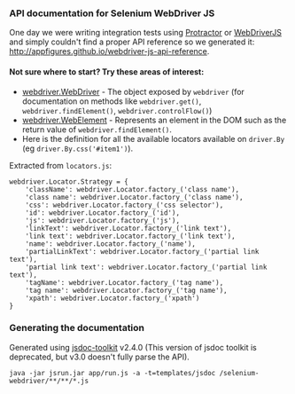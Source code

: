### API documentation for Selenium WebDriver JS

One day we were writing integration tests using [Protractor](https://github.com/angular/protractor) or [WebDriverJS](https://code.google.com/p/selenium/wiki/WebDriverJs) and simply couldn't find a proper API reference so we generated it: http://appfigures.github.io/webdriver-js-api-reference.

#### Not sure where to start? Try these areas of interest:
- [webdriver.WebDriver](http://appfigures.github.io/webdriver-js-api-reference/symbols/webdriver.WebDriver.html) - The object exposed by `webdriver` (for documentation on methods like `webdriver.get()`, `webdriver.findElement()`, `webdriver.controlFlow()`)
- [webdriver.WebElement](http://appfigures.github.io/webdriver-js-api-reference/symbols/webdriver.WebElement.html) - Represents an element in the DOM such as the return value of `webdriver.findElement()`.
- Here is the definition for all the available locators available on `driver.By` (eg `driver.By.css('#item1')`).

Extracted from `locators.js`:

    webdriver.Locator.Strategy = {
        'className': webdriver.Locator.factory_('class name'),
        'class name': webdriver.Locator.factory_('class name'),
        'css': webdriver.Locator.factory_('css selector'),
        'id': webdriver.Locator.factory_('id'),
        'js': webdriver.Locator.factory_('js'),
        'linkText': webdriver.Locator.factory_('link text'),
        'link text': webdriver.Locator.factory_('link text'),
        'name': webdriver.Locator.factory_('name'),
        'partialLinkText': webdriver.Locator.factory_('partial link text'),
        'partial link text': webdriver.Locator.factory_('partial link text'),
        'tagName': webdriver.Locator.factory_('tag name'),
        'tag name': webdriver.Locator.factory_('tag name'),
        'xpath': webdriver.Locator.factory_('xpath')
    }

### Generating the documentation

Generated using [jsdoc-toolkit](https://code.google.com/p/jsdoc-toolkit/) v2.4.0 (This version of jsdoc toolkit is deprecated, but v3.0 doesn't fully parse the API).

    java -jar jsrun.jar app/run.js -a -t=templates/jsdoc /selenium-webdriver/**/**/*.js
